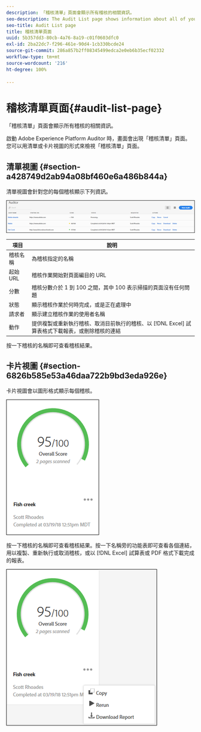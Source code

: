 ```yaml
---
description: 「稽核清單」頁面會顯示所有稽核的相關資訊。
seo-description: The Audit List page shows information about all of your audits.
seo-title: Audit List page
title: 稽核清單頁面
uuid: 5b357dd3-80cb-4a76-8a19-c01f0603dfc0
exl-id: 2ba22dc7-f296-461e-90d4-1cb330bcde24
source-git-commit: 286a857b2ff08345499edca2e0eb6b35ecf02332
workflow-type: tm+mt
source-wordcount: '216'
ht-degree: 100%

---
```


# 稽核清單頁面{#audit-list-page}

「稽核清單」頁面會顯示所有稽核的相關資訊。

啟動 Adobe Experience Platform Auditor 時，畫面會出現「稽核清單」頁面。您可以用清單或卡片視圖的形式來檢視「稽核清單」頁面。

## 清單視圖 {#section-a428749d2ab94a08bf460e6a486b844a}

清單視圖會針對您的每個稽核顯示下列資訊。

![](assets/audit-list.png)

| 項目 | 說明 |
|---|---|
| 稽核名稱 | 為稽核指定的名稱 |
| 起始 URL | 稽核作業開始對頁面編目的 URL |
| 分數 | 稽核分數介於 1 到 100 之間，其中 100 表示掃描的頁面沒有任何問題 |
| 狀態 | 顯示稽核作業於何時完成，或是正在處理中 |
| 請求者 | 顯示建立稽核作業的使用者名稱 |
| 動作 | 提供複製或重新執行稽核、取消目前執行的稽核、以 [!DNL Excel] 試算表格式下載報表，或刪除稽核的連結 |

按一下稽核的名稱即可查看稽核結果。

## 卡片視圖 {#section-6826b585e53a46daa722b9bd3eda926e}

卡片視圖會以圖形格式顯示每個稽核。

![](assets/card.png)

按一下稽核的名稱即可查看稽核結果。按一下名稱旁的功能表即可查看各個連結，用以複製、重新執行或取消稽核，或以 [!DNL Excel] 試算表或 PDF 格式下載完成的報表。

![](assets/card-menu.png)
